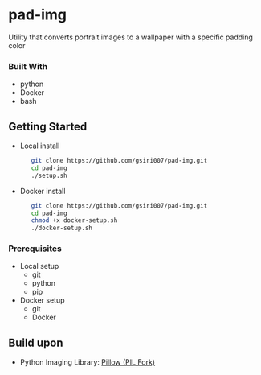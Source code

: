 # pad-img

Utility that converts portrait images to a wallpaper with a specific padding color

### Built With

*   python
*   Docker
*   bash

## Getting Started
* Local install
  ```bash
     git clone https://github.com/gsiri007/pad-img.git
     cd pad-img
     ./setup.sh
  ```
* Docker install
  ```bash
     git clone https://github.com/gsiri007/pad-img.git
     cd pad-img
     chmod +x docker-setup.sh
     ./docker-setup.sh
  ```

### Prerequisites

* Local setup
   * git
   * python
   * pip
* Docker setup
   * git
   * Docker

## Build upon 

* Python Imaging Library: [Pillow (PIL Fork)](https://pypi.org/project/pillow/)









